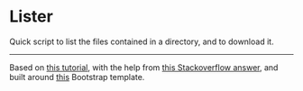Lister
======


Quick script to list the files contained in a directory, and to download it.

***

Based on [this tutorial](http://www.liamdelahunty.com/tips/php_list_a_directory.php), with the help from [this Stackoverflow answer](http://stackoverflow.com/a/17708599), and built around [this](http://getbootstrap.com/examples/jumbotron-narrow/) Bootstrap template.
